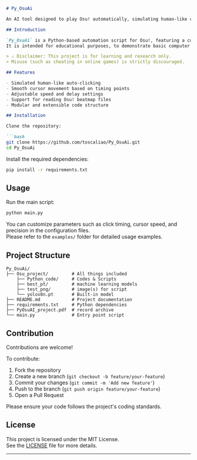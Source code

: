 ```markdown
# Py_OsuAi

An AI tool designed to play Osu! automatically, simulating human-like clicking and cursor movement.

## Introduction

`Py_OsuAi` is a Python-based automation script for Osu!, featuring a customizable auto-clicker and cursor movement system.  
It is intended for educational purposes, to demonstrate basic computer vision, automation, and input simulation techniques.

> ⚠️ Disclaimer: This project is for learning and research only.  
> Misuse (such as cheating in online games) is strictly discouraged.

## Features

- Simulated human-like auto-clicking
- Smooth cursor movement based on timing points
- Adjustable speed and delay settings
- Support for reading Osu! beatmap files
- Modular and extensible code structure

## Installation

Clone the repository:

```bash
git clone https://github.com/toscaliao/Py_OsuAi.git
cd Py_OsuAi
```

Install the required dependencies:

```bash
pip install -r requirements.txt
```

## Usage

Run the main script:

```bash
python main.py
```

You can customize parameters such as click timing, cursor speed, and precision in the configuration files.  
Please refer to the `examples/` folder for detailed usage examples.

## Project Structure

```
Py_OsuAi/
├── Osu_project/         # All things included
    ├── Python_code/     # Codes & Scripts
    ├── best_pt/         # machine learning models
    ├── test_png/        # image(s) for script
    └── yolov8n.pt       # Built-in model
├── README.md            # Project documentation
├── requirements.txt     # Python dependencies
├── PyOsuAI_project.pdf  # record archive
└── main.py              # Entry point script
```

## Contribution

Contributions are welcome!

To contribute:

1. Fork the repository
2. Create a new branch (`git checkout -b feature/your-feature`)
3. Commit your changes (`git commit -m 'Add new feature'`)
4. Push to the branch (`git push origin feature/your-feature`)
5. Open a Pull Request

Please ensure your code follows the project's coding standards.

## License

This project is licensed under the MIT License.  
See the [LICENSE](LICENSE) file for more details.


---
